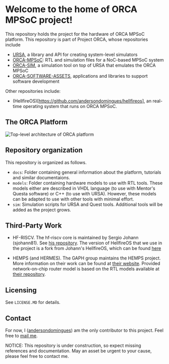 # Welcome to the home of ORCA MPSoC project!

This repository holds the project for the hardware of ORCA MPSoC platform. This repository is part of Project ORCA, whose repositories include 

- [URSA](https://github.com/andersondomingues/ursa), a library and API for creating system-level simulators
- [ORCA-MPSoC](https://github.com/andersondomingues/orca-mpsoc): RTL and simulation files for a NoC-based MPSoC system
- [ORCA-SIM](https://github.com/andersondomingues/orca-sim), a simulation tool on top of URSA that emulates the ORCA MPSoC
- [ORCA-SOFTWARE-ASSETS](https://github.com/andersondomingues/orca-software-assets), applications and libraries to support software development

Other repositories include:

- (HellfireOS)[https://github.com/andersondomingues/hellfireos], an real-time operating system that runs on ORCA MPSoC.

## The ORCA Platform

![Top-level architecture of ORCA platform](https://raw.githubusercontent.com/andersondomingues/orca-mpsoc/master/docs/orca-mpsoc.png)

## Repository organization

This repository is organized as follows.

- `docs`: Folder containing general information about the platform, tutorials and similar documentaions.
- `models`: Folder containing hardware models to use with RTL tools. These models either are described in VHDL language (to use with Mentor's Questa software) or C++ (to use with URSA). However, these models can be adapted to use with other tools with minimal effort.
- `sim`: Simulation scripts for URSA and Quest tools. Additional tools will be added as the project grows.
   
## Third-Party Work

- HF-RISCV. The hf-riscv core is maintained by Sergio Johann (sjohann81). See [his repository](https://github.com/sjohann81). The version of HellfireOS that we use in the project is a fork from Johann's HellfireOS, which can be found [here](https://github.com/sjohann81/hellfireos)

- HEMPS (and HERMES). The GAPH group maintains the HEMPS project. More information on their work can be found at [their website](http://www.inf.pucrs.br/hemps/getting_started.html). Provided network-on-chip router model is based on the RTL models available at [their repository](https://github.com/GaphGroup/hemps). 

## Licensing

See ``LICENSE.MD`` for details. 

## Contact

For now, I ([andersondomingues](https://github.com/andersondomingues)) am the only contributor to this project. Feel free to [mail me](mailto:ti.andersondomingues@gmail.com).

NOTICE: This repository is under construction, so expect missing references and documentation. May an asset be urgent to your cause, please feel free to contact me.
